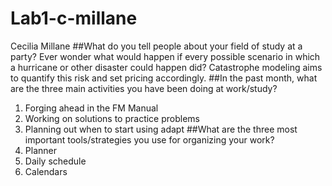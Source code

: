 # Lab1-c-millane
Cecilia Millane
##What do you tell people about your field of study at a party?
Ever wonder what would happen if every  possible scenario in which a hurricane or other disaster could happen did? Catastrophe modeling aims to quantify this risk and set pricing accordingly.
##In the past month, what are the three main activities you have been doing at work/study?
1. Forging ahead in the FM Manual
2. Working on solutions to practice problems
3. Planning out when to start using adapt 
##What are the three most important tools/strategies you use for organizing your work?
1. Planner
2. Daily schedule 
3. Calendars 
